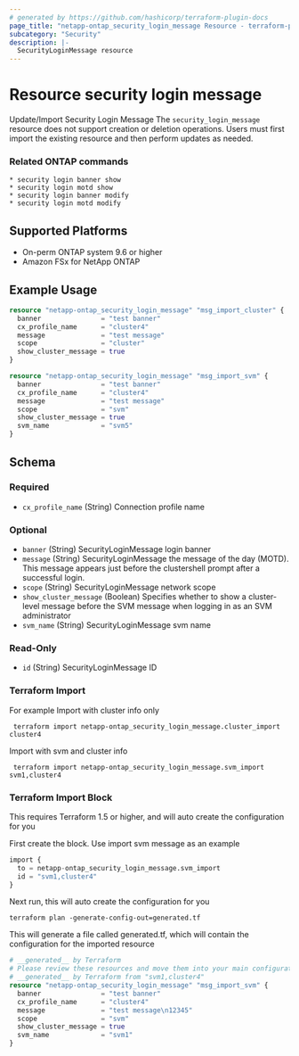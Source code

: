 ```yaml
---
# generated by https://github.com/hashicorp/terraform-plugin-docs
page_title: "netapp-ontap_security_login_message Resource - terraform-provider-netapp-ontap"
subcategory: "Security"
description: |-
  SecurityLoginMessage resource
---
```


# Resource security login message

Update/Import Security Login Message
The `security_login_message` resource does not support creation or deletion operations. Users must first import the existing resource and then perform updates as needed.

### Related ONTAP commands
```commandline
* security login banner show
* security login motd show
* security login banner modify
* security login motd modify
```

## Supported Platforms
* On-perm ONTAP system 9.6 or higher
* Amazon FSx for NetApp ONTAP

## Example Usage

```terraform
resource "netapp-ontap_security_login_message" "msg_import_cluster" {
  banner               = "test banner"
  cx_profile_name      = "cluster4"
  message              = "test message"
  scope                = "cluster"
  show_cluster_message = true
}

resource "netapp-ontap_security_login_message" "msg_import_svm" {
  banner               = "test banner"
  cx_profile_name      = "cluster4"
  message              = "test message"
  scope                = "svm"
  show_cluster_message = true
  svm_name             = "svm5"
}
```

<!-- schema generated by tfplugindocs -->
## Schema

### Required

- `cx_profile_name` (String) Connection profile name

### Optional

- `banner` (String) SecurityLoginMessage login banner
- `message` (String) SecurityLoginMessage the message of the day (MOTD). This message appears just before the clustershell prompt after a successful login.
- `scope` (String) SecurityLoginMessage network scope
- `show_cluster_message` (Boolean) Specifies whether to show a cluster-level message before the SVM message when logging in as an SVM administrator
- `svm_name` (String) SecurityLoginMessage svm name

### Read-Only

- `id` (String) SecurityLoginMessage ID

### Terraform Import

 For example
 Import with cluster info only
 ```shell
  terraform import netapp-ontap_security_login_message.cluster_import cluster4
 ```
Import with svm and cluster info
 ```shell
  terraform import netapp-ontap_security_login_message.svm_import svm1,cluster4
 ```

### Terraform Import Block
This requires Terraform 1.5 or higher, and will auto create the configuration for you

First create the block. Use import svm message as an example
```terraform
import {
  to = netapp-ontap_security_login_message.svm_import
  id = "svm1,cluster4"
}
```
Next run, this will auto create the configuration for you
```shell
terraform plan -generate-config-out=generated.tf
```
This will generate a file called generated.tf, which will contain the configuration for the imported resource
```terraform
# __generated__ by Terraform
# Please review these resources and move them into your main configuration files.
# __generated__ by Terraform from "svm1,cluster4"
resource "netapp-ontap_security_login_message" "msg_import_svm" {
  banner               = "test banner"
  cx_profile_name      = "cluster4"
  message              = "test message\n12345"
  scope                = "svm"
  show_cluster_message = true
  svm_name             = "svm1"
}
``` 
